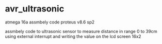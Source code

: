 # avr_ultrasonic
atmega 16a assmbely code
proteus v8.6 sp2

assmbely code to ultrasonic sensor to measure distance in range 0 to 39cm 
using external interrupt and writing the value on the lcd screen 16x2
